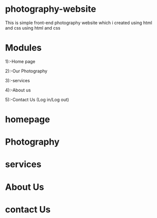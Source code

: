 # photography-website

This is simple front-end photography website which i created using html and css using html and css

# Modules 

1):-Home page

2):-Our Photography

3):-services

4):-About us

5):-Contact Us (Log in/Log out)

# homepage 
# Photography
# services
# About Us
# contact Us
